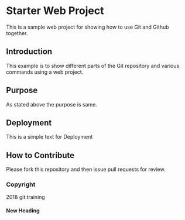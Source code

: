 # Starter Web Project

This is a sample web project for showing how to use Git and Github together.

## Introduction

This example is to show different parts of the Git repository and various commands using a web project.

## Purpose

As stated above the purpose is same.

## Deployment

This is a simple text for Deployment

## How to Contribute

Please fork this repository and then issue pull requests for review.

### Copyright
2018 git.training

#### New Heading
